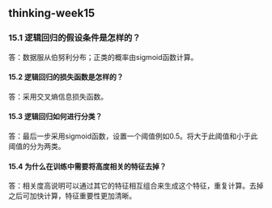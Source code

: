 ## thinking-week15

### 15.1 逻辑回归的假设条件是怎样的？

答：数据服从伯努利分布；正类的概率由sigmoid函数计算。

#### 15.2 逻辑回归的损失函数是怎样的？

答：采用交叉熵信息损失函数。

#### 15.3 逻辑回归如何进行分类？

答：最后一步采用sigmoid函数，设置一个阈值例如0.5。将大于此阈值和小于此阈值的分为两类。

#### 15.4 为什么在训练中需要将高度相关的特征去掉？

答：相关度高说明可以通过其它的特征相互组合来生成这个特征，重复计算。去掉之后可加快计算，特征重要性更加清晰。